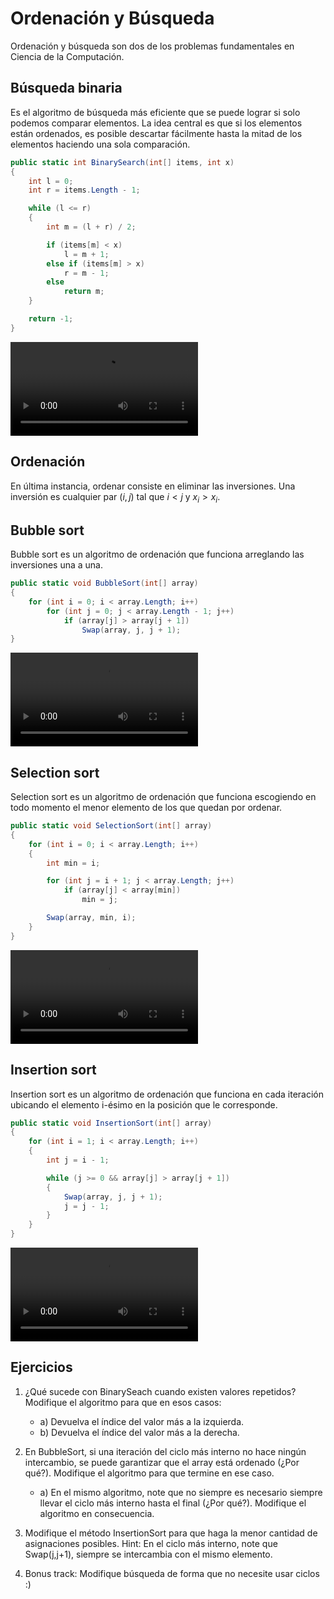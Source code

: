 # Ordenación y Búsqueda

Ordenación y búsqueda son dos de los problemas fundamentales en Ciencia de la Computación.

## Búsqueda binaria

Es el algoritmo de búsqueda más eficiente que se puede lograr si solo podemos comparar elementos.
La idea central es que si los elementos están ordenados, es posible descartar fácilmente hasta la mitad de los elementos haciendo una sola comparación.

```csharp
public static int BinarySearch(int[] items, int x)
{
    int l = 0;
    int r = items.Length - 1;

    while (l <= r)
    {
        int m = (l + r) / 2;

        if (items[m] < x)
            l = m + 1;
        else if (items[m] > x)
            r = m - 1;
        else
            return m;
    }

    return -1;
}
```

<video src="https://user-images.githubusercontent.com/1778204/227782224-d6c62a8a-36e7-41af-9604-ad1b537b38f8.mp4"></video>

## Ordenación

En última instancia, ordenar consiste en eliminar las inversiones. Una inversión es cualquier par $(i,j)$ tal que $i < j$ y $x_i > x_i$.

## Bubble sort

Bubble sort es un algoritmo de ordenación que funciona arreglando las inversiones una a una.

```csharp
public static void BubbleSort(int[] array)
{
    for (int i = 0; i < array.Length; i++)
        for (int j = 0; j < array.Length - 1; j++)
            if (array[j] > array[j + 1])
                Swap(array, j, j + 1);
}
```

<video src="https://user-images.githubusercontent.com/1778204/227782811-72096ba6-41d8-4c99-80d1-dfa85368add4.mp4"></video>

## Selection sort

Selection sort es un algoritmo de ordenación que funciona escogiendo en todo momento el menor elemento de los que quedan por ordenar.

```csharp
public static void SelectionSort(int[] array)
{
    for (int i = 0; i < array.Length; i++)
    {
        int min = i;

        for (int j = i + 1; j < array.Length; j++)
            if (array[j] < array[min])
                min = j;

        Swap(array, min, i);
    }
}
```

<video src="https://user-images.githubusercontent.com/1778204/227782837-b139c430-5b77-45b0-af2b-331ec790c5ce.mp4"></video>

## Insertion sort

Insertion sort es un algoritmo de ordenación que funciona en cada iteración ubicando el elemento i-ésimo en la posición que le corresponde.

```csharp
public static void InsertionSort(int[] array)
{
    for (int i = 1; i < array.Length; i++)
    {
        int j = i - 1;

        while (j >= 0 && array[j] > array[j + 1])
        {
            Swap(array, j, j + 1);
            j = j - 1;
        }
    }
}
```

<video src="https://user-images.githubusercontent.com/1778204/227782855-125f5647-3fd9-4d33-ba38-9c674d7a633b.mp4"></video>

## Ejercicios

1) ¿Qué sucede con BinarySeach cuando existen valores repetidos? Modifique el algoritmo para que en esos casos:
   - a) Devuelva el índice del valor más a la izquierda.
   - b) Devuelva el índice del valor más a la derecha.

2) En BubbleSort, si una iteración del ciclo más interno no hace ningún intercambio,
   se puede garantizar que el array está ordenado (¿Por qué?).
   Modifique el algoritmo para que termine en ese caso.

   - a) En el mismo algoritmo, note que no siempre es necesario siempre llevar el ciclo más interno
        hasta el final (¿Por qué?). Modifique el algoritmo en consecuencia.

3) Modifique el método InsertionSort para que haga la menor cantidad de asignaciones posibles.
   Hint: En el ciclo más interno, note que Swap(j,j+1), siempre se intercambia con el mismo elemento.

4) Bonus track: Modifique búsqueda de forma que no necesite usar ciclos :)


